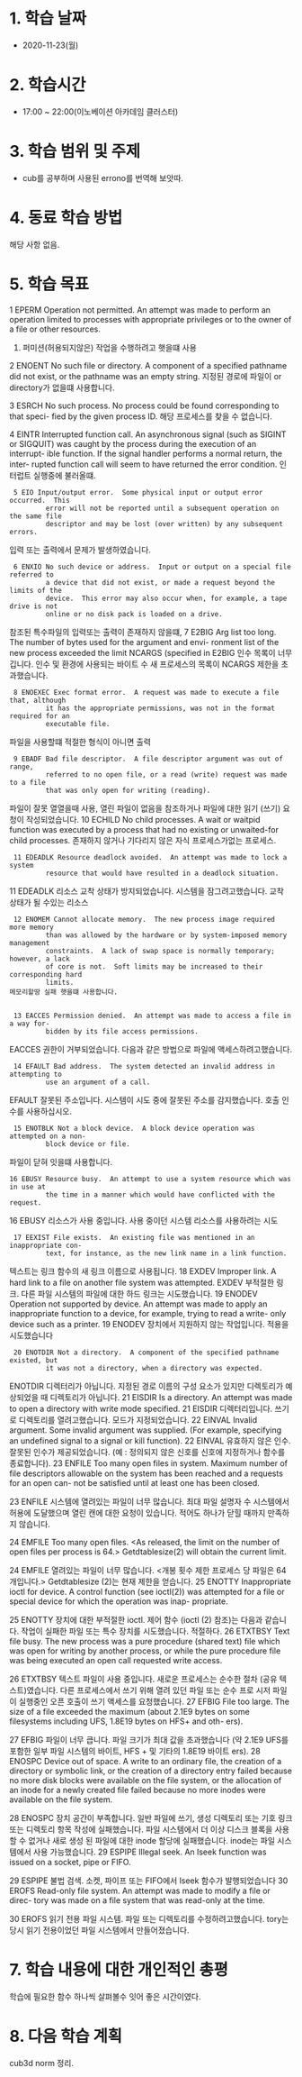 # 1. 학습 날짜

* 2020-11-23(월)

# 2. 학습시간

* 17:00 ~ 22:00(이노베이션 아카데임 클러스터)

# 3. 학습 범위 및 주제

* cub를 공부하며 사용된 errono를 번역해 보앗따. 

 # 4. 동료 학습 방법

해당 사항 없음.

# 5. 학습 목표

 1 EPERM Operation not permitted.  An attempt was made to perform an operation
             limited to processes with appropriate privileges or to the owner of a
             file or other resources.
1. 퍼미션(허용되지않은) 작업을 수행하려고 햇을떄 사용

2 ENOENT No such file or directory.  A component of a specified pathname did not
exist, or the pathname was an empty string.
지정된 경로에 파일이 or directory가 없을떄 사용합니다. 

3 ESRCH No such process.  No process could be found corresponding to that speci-
fied by the given process ID.
해당 프로세스를 찾을 수 없습니다. 

4 EINTR Interrupted function call.  An asynchronous signal (such as SIGINT or
             SIGQUIT) was caught by the process during the execution of an interrupt-
             ible function. If the signal handler performs a normal return, the inter-
             rupted function call will seem to have returned the error condition.
인터럽트 실행중에 불러올떄.

     5 EIO Input/output error.  Some physical input or output error occurred.  This
             error will not be reported until a subsequent operation on the same file
             descriptor and may be lost (over written) by any subsequent errors.
입력 또는 출력에서 문제가 발생하였습니다. 

     6 ENXIO No such device or address.  Input or output on a special file referred to
             a device that did not exist, or made a request beyond the limits of the
             device.  This error may also occur when, for example, a tape drive is not
             online or no disk pack is loaded on a drive.
참조된 특수파일의 입력또는 출력이 존재하지 않을떄,
     7 E2BIG Arg list too long.  The number of bytes used for the argument and envi-
             ronment list of the new process exceeded the limit NCARGS (specified in
 E2BIG 인수 목록이 너무 깁니다. 인수 및 환경에 사용되는 바이트 수
             새 프로세스의 목록이 NCARGS 제한을 초과했습니다.


     8 ENOEXEC Exec format error.  A request was made to execute a file that, although
             it has the appropriate permissions, was not in the format required for an
             executable file.
 파일을 사용할떄 적절한 형식이 아니면 출력

     9 EBADF Bad file descriptor.  A file descriptor argument was out of range,
             referred to no open file, or a read (write) request was made to a file
             that was only open for writing (reading).
             
파일이 잘못 열열을때 사용,   열린 파일이 없음을 참조하거나 파일에 대한 읽기 (쓰기) 요청이 작성되었습니다.
     10 ECHILD No child processes.  A wait or waitpid function was executed by a
             process that had no existing or unwaited-for child processes.
    존재하지 않거나 기다리지 않은 자식 프로세스가없는 프로세스.

     11 EDEADLK Resource deadlock avoided.  An attempt was made to lock a system
             resource that would have resulted in a deadlock situation.

11 EDEADLK 리소스 교착 상태가 방지되었습니다. 시스템을 잠그려고했습니다.
             교착 상태가 될 수있는 리소스

     12 ENOMEM Cannot allocate memory.  The new process image required more memory
             than was allowed by the hardware or by system-imposed memory management
             constraints.  A lack of swap space is normally temporary; however, a lack
             of core is not.  Soft limits may be increased to their corresponding hard
             limits.
    메모리할땅 실패 햇을떄 사용합니다. 


     13 EACCES Permission denied.  An attempt was made to access a file in a way for-
             bidden by its file access permissions.
 EACCES 권한이 거부되었습니다. 다음과 같은 방법으로 파일에 액세스하려고했습니다.

     14 EFAULT Bad address.  The system detected an invalid address in attempting to
             use an argument of a call.
 EFAULT 잘못된 주소입니다. 시스템이 시도 중에 잘못된 주소를 감지했습니다.
             호출 인수를 사용하십시오.

     15 ENOTBLK Not a block device.  A block device operation was attempted on a non-
             block device or file.
파일이 닫혀 잇을떄 사용합니다. 

    16 EBUSY Resource busy.  An attempt to use a system resource which was in use at
             the time in a manner which would have conflicted with the request.


16 EBUSY 리소스가 사용 중입니다. 사용 중이던 시스템 리소스를 사용하려는 시도

     17 EEXIST File exists.  An existing file was mentioned in an inappropriate con-
             text, for instance, as the new link name in a link function.
텍스트는 링크 함수의 새 링크 이름으로 사용됩니다.
     18 EXDEV Improper link.  A hard link to a file on another file system was
             attempted.
EXDEV 부적절한 링크. 다른 파일 시스템의 파일에 대한 하드 링크는
             시도했습니다.
     19 ENODEV Operation not supported by device.  An attempt was made to apply an
             inappropriate function to a device, for example, trying to read a write-
             only device such as a printer.
19 ENODEV 장치에서 지원하지 않는 작업입니다. 적용을 시도했습니다

     20 ENOTDIR Not a directory.  A component of the specified pathname existed, but
             it was not a directory, when a directory was expected.
ENOTDIR 디렉터리가 아닙니다. 지정된 경로 이름의 구성 요소가 있지만
             디렉토리가 예상되었을 때 디렉토리가 아닙니다.
     21 EISDIR Is a directory.  An attempt was made to open a directory with write
             mode specified.
21 EISDIR 디렉터리입니다. 쓰기로 디렉토리를 열려고했습니다.
             모드가 지정되었습니다.
     22 EINVAL Invalid argument.  Some invalid argument was supplied. (For example,
             specifying an undefined signal to a signal or kill function).
22 EINVAL 유효하지 않은 인수. 잘못된 인수가 제공되었습니다. (예 :
             정의되지 않은 신호를 신호에 지정하거나 함수를 종료합니다).
     23 ENFILE Too many open files in system.  Maximum number of file descriptors
             allowable on the system has been reached and a requests for an open can-
             not be satisfied until at least one has been closed.

23 ENFILE 시스템에 열려있는 파일이 너무 많습니다. 최대 파일 설명자 수
             시스템에서 허용에 도달했으며 열린 캔에 대한 요청이 있습니다.
             적어도 하나가 닫힐 때까지 만족하지 않습니다.

24 EMFILE Too many open files.  <As released, the limit on the number of open
             files per process is 64.> Getdtablesize(2) will obtain the current limit.

24 EMFILE 열려있는 파일이 너무 많습니다. <개봉 횟수 제한
             프로세스 당 파일은 64 개입니다.> Getdtablesize (2)는 현재 제한을 얻습니다.
     25 ENOTTY Inappropriate ioctl for device.  A control function (see ioctl(2)) was
             attempted for a file or special device for which the operation was inap-
             propriate.

25 ENOTTY 장치에 대한 부적절한 ioctl. 제어 함수 (ioctl (2) 참조)는 다음과 같습니다.
             작업이 실패한 파일 또는 특수 장치를 시도했습니다.
             적절하다.
     26 ETXTBSY Text file busy.  The new process was a pure procedure (shared text)
             file which was open for writing by another process, or while the pure
             procedure file was being executed an open call requested write access.

26 ETXTBSY 텍스트 파일이 사용 중입니다. 새로운 프로세스는 순수한 절차 (공유 텍스트)였습니다.
             다른 프로세스에서 쓰기 위해 열려 있던 파일 또는 순수
             프로 시저 파일이 실행중인 오픈 호출이 쓰기 액세스를 요청했습니다.
     27 EFBIG File too large.  The size of a file exceeded the maximum (about 2.1E9
             bytes on some filesystems including UFS, 1.8E19 bytes on HFS+ and oth-
             ers).

27 EFBIG 파일이 너무 큽니다. 파일 크기가 최대 값을 초과했습니다 (약 2.1E9
             UFS를 포함한 일부 파일 시스템의 바이트, HFS + 및 기타의 1.8E19 바이트
             ers).
     28 ENOSPC Device out of space.  A write to an ordinary file, the creation of a
             directory or symbolic link, or the creation of a directory entry failed
             because no more disk blocks were available on the file system, or the
             allocation of an inode for a newly created file failed because no more
             inodes were available on the file system.

28 ENOSPC 장치 공간이 부족합니다. 일반 파일에 쓰기, 생성
             디렉토리 또는 기호 링크 또는 디렉토리 항목 작성에 실패했습니다.
             파일 시스템에서 더 이상 디스크 블록을 사용할 수 없거나
             새로 생성 된 파일에 대한 inode 할당에 실패했습니다.
             inode는 파일 시스템에서 사용 가능했습니다.
     29 ESPIPE Illegal seek.  An lseek function was issued on a socket, pipe or FIFO.

29 ESPIPE 불법 검색. 소켓, 파이프 또는 FIFO에서 lseek 함수가 발행되었습니다
     30 EROFS Read-only file system.  An attempt was made to modify a file or direc-
             tory was made on a file system that was read-only at the time.

30 EROFS 읽기 전용 파일 시스템. 파일 또는 디렉토리를 수정하려고했습니다.
             tory는 당시 읽기 전용이었던 파일 시스템에서 만들어졌습니다.

# 7. 학습 내용에 대한 개인적인 총평

학습에 필요한 함수 하나씩 살펴볼수 잇어 좋은 시간이였다. 

# 8. 다음 학습 계획

cub3d norm 정리. 
 

